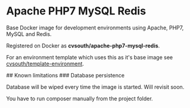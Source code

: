 # Apache PHP7 MySQL Redis
<p>Base Docker image for development environments using Apache, PHP7, MySQL and Redis.</p>
<p>Registered on Docker as <strong>cvsouth/apache-php7-mysql-redis</strong>.</p>
<p>For an environment template which uses this as it's base image see <a href="https://github.com/cvsouth/template-environment">cvsouth/template-environment</a>.</p>
## Known limitations
### Database persistence
<p>Database will be wiped every time the image is started. Will revisit soon.</p>
<p>You have to run composer manually from the project folder.</p>
